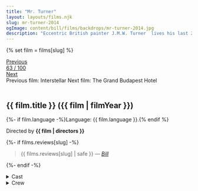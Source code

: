 ```yaml
---
title: "Mr. Turner"
layout: layouts/films.njk
slug: mr-turner-2014
ogImage: content/bill/films/backdrops/mr-turner-2014.jpg
description: "Eccentric British painter J.M.W. Turner  lives his last 25 years with gusto and secretly becomes involved with a seaside landlady, while his faithful housekeeper bears an unrequited love for him."
---
```


{% set film = films[slug] %}

<nav class="films">
  <div class="prev">
    <a href="../interstellar-2014"><i class="fa-solid fa-chevron-left fa-xs"></i> Previous</a>
  </div>
  <div>
    <a class="simple" href="../">63 / 100</a>
  </div>
  <div class="next">
    <a href="../the-grand-budapest-hotel-2014">Next <i class="fa-solid fa-chevron-right fa-xs"></i></a>
  </div>
  <div class="hint">
    <span class="prev-hint">
      <span class="sr-only">Previous film:</span>
      Interstellar
    </span>
    <span class="next-hint">
      <span class="sr-only">Next film:</span>
      The Grand Budapest Hotel
    </span>
  </div>
</nav>

<article class="film slug-mr-turner-2014">
  <div class="backdrop-and-poster">
    <img class="poster" src="../films/posters/{{ slug }}.jpg" alt="">
    <img class="backdrop" src="../films/backdrops/{{ slug }}.jpg" alt="">
  </div>

  <h1>{{ film.title }} ({{ film | filmYear }})</h1>

  <p>
    {%- if film.language -%}Language: {{ film.language }}.{% endif %}
    
  </p>

  <p class="director">
    Directed by <strong>{{ film | directors }}</strong>
  </p>

  {%- if films.reviews[slug] -%}
    <blockquote> 
      {{ films.reviews[slug] | safe }} <em>—&nbsp;<a href="/bill">Bill</a></em>
    </blockquote> 
  {%- endif -%}

  <section class="film-detail">
    <div>
      <details>
        <summary>
          <i class="fa-solid fa-masks-theater"></i>
          Cast
        </summary>
        <ul>
          {%- for cast in film.credits.cast -%}
            <li>
              {{ cast.name }} as <em>{{ cast.character }}</em>
            </li>
          {%- endfor -%}
        </ul>
      </details>
      <details>
        <summary>
          <i class="fa-solid fa-clapperboard"></i>
          Crew
        </summary>
        <ul>
          {%- for crew in film.credits.crew -%}
            <li>
              {{ crew.name }} &mdash; <em>{{ crew.job }}</em>
            </li>
          {%- endfor -%}
        </ul>
      </details>
    </div>
  </section>
</article>
